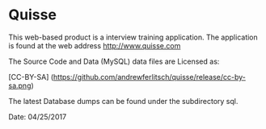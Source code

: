 # Quisse 

This web-based product is a interview training application. The application
is found at the web address http://www.quisse.com

The Source Code and Data (MySQL) data files are Licensed as:

[CC-BY-SA] (https://github.com/andrewferlitsch/quisse/release/cc-by-sa.png)

The latest Database dumps can be found under the subdirectory sql.

Date: 04/25/2017

